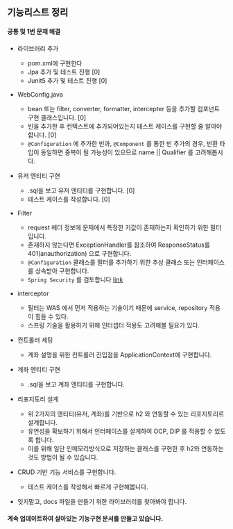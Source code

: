 ## 기능리스트 정리

#### 공통 및 1번 문제 해결 

* 라이브러리 추가
  * pom.xml에 구현한다
  * Jpa 추가 및 테스트 진행 [0]
  * Junit5 추가 및 테스트 진행 [0]

* WebConfig.java
  * bean 또는 filter, converter, formatter, intercepter 등을 추가할 컴포넌트 구현 클래스입니다. [0]
  * 빈을 추가한 후 컨텍스트에 추가되어있는지 테스트 케이스를 구현할 줄 알아야합니다. [0]
  * `@Configuration` 에 추가한 빈과, `@Component` 를 통한 빈 추가의 경우, 반환 타입이 동일하면 중복이 될 가능성이 있으므로 name || Qualifier 를 고려해봅시다.

* 유저 엔티티 구현
  * .sql을 보고 유저 엔티티를 구현합니다. [0]
  * 테스트 케이스를 작성합니다. [0]
 
* Filter
  * request 헤더 정보에 문제에서 특정한 키값이 존재하는지 확인하기 위한 필터입니다.
  * 존재하지 않는다면 ExceptionHandler를 참조하여 ResponseStatus를 401(anauthorization) 으로 구현합니다.
  * `@Configuration` 클래스를 필터를 추가하기 위한 추상 클래스 또는 인터페이스를 상속받아 구현합니다.
  * `Spring Security` 를 검토합니다 [link](https://kimchanjung.github.io/programming/2020/07/01/spring-security-01/)


* interceptor
  * 필터는 WAS 에서 먼저 적용하는 기술이기 때문에 service, repository 적용이 힘들 수 있다. 
  * 스프링 기술을 활용하기 위해 인터셉터 적용도 고려해볼 필요가 있다.

* 컨트롤러 세팅
  * 계좌 설명을 위한 컨트롤러 진입점을 ApplicationContext에 구현합니다.

* 계좌 엔티티 구현
  * .sql을 보고 계좌 엔티티를 구현합니다.


* 리포지토리 설계
  * 위 2가지의 엔티티(유저, 계좌)를 기반으로 h2 와 연동할 수 있는 리포지토리르 설계합니다.
  * 유연성을 확보하기 위해서 인터페이스를 설계하여 OCP, DIP 를 적용할 수 있도록 합니다.
  * 이를 위해 일단 인메모리방식으로 저장하는 클래스를 구현한 후 h2와 연동하는 것도 방법이 될 수 있습니다.

* CRUD 기반 기능 서비스를 구현합니다.
  * 테스트 케이스를 작성해서 빠르게 구현해봅니다.


* 잊지말고, docs 파일을 만들기 위한 라이브러리를 찾아봐야 합니다.
#### 계속 업데이트하여 살아있는 기능구현 문서를 만들고 있습니다.
